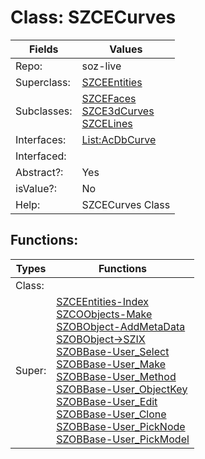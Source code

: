 
# Class:	SZCECurves

| Fields | Values |
| --------- | --------- |
| Repo: | soz-live |
| Superclass: | [SZCEEntities](SZCEEntities.html) |
| Subclasses: | [SZCEFaces](SZCEFaces.html) <br> [SZCE3dCurves](SZCE3dCurves.html) <br> [SZCELines](SZCELines.html) |
| Interfaces: | [List:AcDbCurve](List:AcDbCurve.html) |
| Interfaced: |  |
| Abstract?: | Yes |
| isValue?: | No |
| Help: | SZCECurves Class |


## Functions:

| Types | Functions |
| --------- | --------- |
| Class: |  |
| Super: | [SZCEEntities-Index](SZCEEntities.html) <br> [SZCOObjects-Make](SZCOObjects.html) <br> [SZOBObject-AddMetaData](SZOBObject.html) <br> [SZOBObject->SZIX](SZOBObject.html) <br> [SZOBBase-User_Select](SZOBBase.html) <br> [SZOBBase-User_Make](SZOBBase.html) <br> [SZOBBase-User_Method](SZOBBase.html) <br> [SZOBBase-User_ObjectKey](SZOBBase.html) <br> [SZOBBase-User_Edit](SZOBBase.html) <br> [SZOBBase-User_Clone](SZOBBase.html) <br> [SZOBBase-User_PickNode](SZOBBase.html) <br> [SZOBBase-User_PickModel](SZOBBase.html) |



